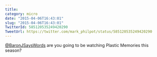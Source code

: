 ```yaml
---
title: 
category: micro
date: "2015-04-06T16:43:01"
slug: "2015-04-06T16:43:01"
TwitterId: 585120535249420290
TweetUrl: https://twitter.com/mark_philpot/status/585120535249420290
---
```


[@BaronJSaysWords](https://twitter.com/BaronJSaysWords) are you going to be
watching Plastic Memories this season?
